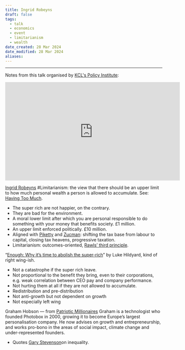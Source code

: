 ```yaml
---
title: Ingrid Robeyns
draft: false
tags:
  - talk
  - economics
  - event
  - limitarianism
  - wealth
date_created: 28 Mar 2024
date_modified: 28 Mar 2024
aliases:
---
```

---
Notes from this talk organised by [KCL's Policy Institute](https://www.kcl.ac.uk/policy-institute):

<iframe width="560" height="315" src="https://www.youtube.com/embed/_8vN-QREfxE?si=aAzTheuE4au_FBvf" title="YouTube video player" frameborder="0" allow="accelerometer; autoplay; clipboard-write; encrypted-media; gyroscope; picture-in-picture; web-share" referrerpolicy="strict-origin-when-cross-origin" allowfullscreen></iframe>

[Ingrid Robeyns](https://en.wikipedia.org/wiki/Ingrid_Robeyns)
#Limitarianism: the view that there should be an upper limit  to how much personal wealth a person is allowed to accumulate. See: [Having Too Much](https://www.uu.nl/en/publication/having-too-much-philosophical-essays-on-limitarianism).
- The super rich are not happier, on the contrary.
- They are bad for the environment.
- A moral lower limit after which you are personal responsible to do something with your money that benefits society. £1 million.
- An upper limit enforced politically. £10 million.
- Aligned with [Piketty](https://en.wikipedia.org/wiki/Thomas_Piketty) and [Zucman](https://gabriel-zucman.eu/): shifting the tax base from labour to capital, closing tax heavens, progressive taxation.
- Limitarianism: outcomes-oriented, [Rawls’ third principle](https://plato.stanford.edu/entries/rawls/).

“[Enough: Why it’s time to abolish the super-rich](https://highpaycentre.org/enough-why-its-time-to-abolish-the-super-rich/)” by Luke Hildyard, kind of right wing-ish.

- Not a catastrophe if the super rich leave.
- Not proportional to the benefit they bring, even to their corporations, e.g. weak correlation between CEO pay and company performance.
- Not hurting them at all if they are not allowed to accumulate.
- Redistribution and pre-distribution
- Not anti-growth but not dependent on growth
- Not especially left wing

Graham Hobson ― from [Patriotic Millionaires](https://patrioticmillionaires.uk/who-we-are)
Graham is a technologist who founded Photobox in 2000, growing it to become Europe’s largest personalisation company. He now advises on growth and entrepreneurship, and works pro-bono in the areas of social impact, climate change and under-represented founders.
- Quotes [Gary Stevenson](https://www.theguardian.com/books/2024/feb/22/the-trading-game-by-gary-stevenson-review-cashing-out)on inequality.